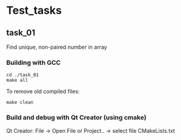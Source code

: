 # Test_tasks

## task_01
Find unique, non-paired number in array

### Building with GCC
```
cd ./task_01
make all
```
To remove old compiled files:
```
make clean
```
### Build and debug with Qt Creator (using cmake)
Qt Creator: File -> Open File or Project.. -> select file CMakeLists.txt